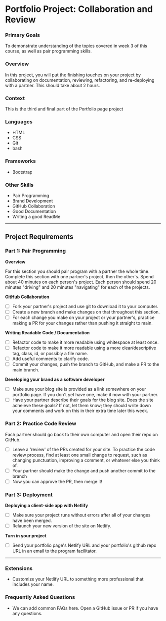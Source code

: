 # Portfolio Project: Collaboration and Review

### Primary Goals

To demonstrate understanding of the topics covered in week 3 of this course, as well as pair programming skills.

### Overview

In this project, you will put the finishing touches on your project by collaborating on documentation, reviewing, refactoring, and re-deploying with a partner. This should take about 2 hours.

### Context

This is the third and final part of the Portfolio page project

### Languages

- HTML
- CSS
- Git
- bash

### Frameworks

- Bootstrap

### Other Skills

- Pair Programming
- Brand Development
- GitHub Collaboration
- Good Documentation
- Writing a good ReadMe

---

## Project Requirements

### Part 1: Pair Programming

**Overview**

For this section you should pair program with a partner the whole time. Complete this section with one partner's project, then the other's. Spend about 40 minutes on each person's project. Each person should spend 20 minutes "driving" and 20 minutes "navigating" for each of the projects.

**GitHub Collaboration**

- [ ] Fork your partner's project and use git to download it to your computer.
- [ ] Create a new branch and make changes on that throughout this section.
- [ ] For each change you make on your project or your partner's, practice making a PR for your changes rather than pushing it straight to main.

**Writing Readable Code / Documentation**

- [ ] Refactor code to make it more readable using whitespace at least once.
- [ ] Refactor code to make it more readable using a more clear/descriptive tag, class, id, or possibly a file name.
- [ ] Add useful comments to clarify code.
- [ ] Commit your changes, push the branch to GitHub, and make a PR to the main branch.

**Developing your brand as a software developer**

- [ ] Make sure your blog site is provided as a link somewhere on your portfolio page. If you don't yet have one, make it now with your partner.
- [ ] Have your partner describe their goals for the blog site. Does the site acheieve these goals? If not, let them know; they should write down your comments and work on this in their extra time later this week.

### Part 2: Practice Code Review

Each partner should go back to their own computer and open their repo on GitHub.

- [ ] Leave a 'review' of the PRs created for your site. To practice the code review process, find at least one small change to request, such as changing punctuation, improving a comment, or whatever else you think of.
- [ ] Your partner should make the change and push another commit to the branch
- [ ] Now you can approve the PR, then merge it!

### Part 3: Deployment

**Deploying a client-side app with Netlify**

- [ ] Make sure your project runs without errors after all of your changes have been merged.
- [ ] Relaunch your new version of the site on Netlify.

**Turn in your project**

- [ ] Send your portfolio page's Netlify URL and your portfolio's github repo URL in an email to the program facilitator.

---

### Extensions

- Customize your Netlify URL to something more professional that includes your name.

### Frequently Asked Questions

- We can add common FAQs here. Open a GitHub issue or PR if you have any questions.
